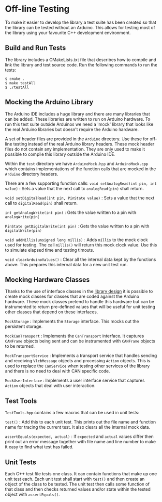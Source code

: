 # Off-line Testing
To make it easier to develop the library a test suite has been created so that the library
can be tested without an Arduino.
This allows for testing most of the library using your favourite C++ development environment.

## Build and Run Tests
The library includes a CMakeLists.txt file that describes how to compile and link the
library and test source code. 
Run the following commands to run the tests: 
```
$ cmake .
$ make testAll
$ ./testAll
```

## Mocking the Arduino Library
The Arduino IDE includes a huge library and there are many libraries that can be added.
These libraries are written to run on Arduino hardware.
To run this test suite outside Arduinos we need a 'mock' library that looks like the real
Arduino libraries but doesn't require the Arduino hardware.

A set of header files are provided in the `Arduino` directory. 
Use these for off-line testing instead of the real Arduino library headers.
These mock header files do not contain any implementation.
They are only used to make it possible to compile this library outside the Arduino IDE.

Within the `test` directory we have `ArduinoMock.hpp` and `ArduinoMock.cpp` which contains 
implementations of the function calls that are mocked in the `Arduino` directory headers.

There are a few supporting function calls:
`void setAnalogRead(int pin, int value)`
  : Sets a value that the next call to `analogRead(pin)` shall return.

`void setDigitalRead(int pin, PinState value)`
  : Sets a value that the next call to `digitalRead(pin)` shall return.

`int getAnalogWrite(int pin)`
  : Gets the value written to a pin with `analogWrite(pin)`

`PinState getDigitalWrite(int pin)`
  : Gets the value written to a pin with `digitalWrite(pin)`

`void addMillis(unsigned long millis)`
  : Adds `millis` to the mock clock used for testing. 
    The call `millis()` will return this mock clock value.
    Use this to simulate elapsed time and testing timouts.

`void clearArduinoValues()`
  : Clear all the internal data kept by the functions above. 
    This prepares this internal data for a new unit test run.

## Mocking Hardware Classes
Thanks to the use of interface classes in the [library design](../docs/Design.md)
it is possible to create mock classes for classes that are coded against the Arduino hardware.
These mock classes pretend to handle this hardware but can be instrumented to return 
pre-defined values that will be useful for unit testing other classes that depend on these
interfaces.

`MockStorage`
: Implements the `Storage` interface.
This mocks out the persistent storage.

`MockCanTransport`
  : Implements the `CanTransport` interface. 
  It captures `CANFrame` objects being sent and can be instrumented with `CANFrame` objects to be returned.

`MockTransportService`
  : Implements a transport service that handles sending and receiving `VlcbMessage` objects
  and processing `Action` objects. 
  This is used to replace the `CanService` when testing other services of the library 
  and there is no need to deal with CAN specific code.

`MockUserInterface`
  : Implements a user interface service that captures `Action` objects that deal with user
  interaction.

## Test Tools
`TestTools.hpp` contains a few macros that can be used in unit tests:

`test()`
: Add this to each unit test. This prints out the file name and function name for tracing 
the current test.
It also clears all the internal mock data.

`assertEquals(expected, actual)`
: If `expected` and `actual` values differ then print out an error message together
with file name and line number to make it easy to find what test has failed.

## Unit Tests
Each C++ test file tests one class. It can contain functions that make up one unit test each.
Each unit test shall start with `test()` and then create an object of the class to be tested.
The unit test then calls some function of that class and then checks returned values and/or
state within the tested object with `assertEquals()`.